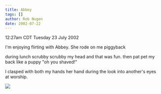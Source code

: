```yaml
---
title: Abbey
tags: []
author: Rob Nugen
date: 2002-07-22
---
```


<p class=date>12:27am CDT Tuesday 23 July 2002</p>

<p>I'm enjoying flirting with Abbey.  She rode on me piggyback</p>

<p>during lunch scrubby scrubby my head and that was fun.  then pat pet
my back like a puppy  "oh you shaved!"</p>

<p>I clasped with both my hands her hand during the look into another's
eyes at worship.</p>

<p><img src="/images/rob/wL-ROB.gif"/></p>
